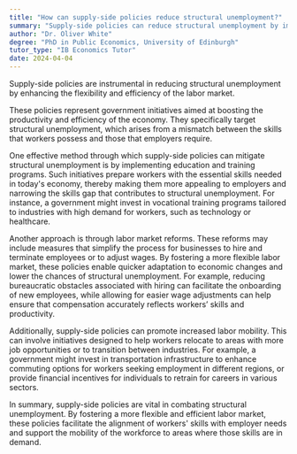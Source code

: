 ```yaml
---
title: "How can supply-side policies reduce structural unemployment?"
summary: "Supply-side policies can reduce structural unemployment by improving the flexibility and efficiency of the labour market."
author: "Dr. Oliver White"
degree: "PhD in Public Economics, University of Edinburgh"
tutor_type: "IB Economics Tutor"
date: 2024-04-04
---
```


Supply-side policies are instrumental in reducing structural unemployment by enhancing the flexibility and efficiency of the labor market.

These policies represent government initiatives aimed at boosting the productivity and efficiency of the economy. They specifically target structural unemployment, which arises from a mismatch between the skills that workers possess and those that employers require.

One effective method through which supply-side policies can mitigate structural unemployment is by implementing education and training programs. Such initiatives prepare workers with the essential skills needed in today's economy, thereby making them more appealing to employers and narrowing the skills gap that contributes to structural unemployment. For instance, a government might invest in vocational training programs tailored to industries with high demand for workers, such as technology or healthcare.

Another approach is through labor market reforms. These reforms may include measures that simplify the process for businesses to hire and terminate employees or to adjust wages. By fostering a more flexible labor market, these policies enable quicker adaptation to economic changes and lower the chances of structural unemployment. For example, reducing bureaucratic obstacles associated with hiring can facilitate the onboarding of new employees, while allowing for easier wage adjustments can help ensure that compensation accurately reflects workers’ skills and productivity.

Additionally, supply-side policies can promote increased labor mobility. This can involve initiatives designed to help workers relocate to areas with more job opportunities or to transition between industries. For example, a government might invest in transportation infrastructure to enhance commuting options for workers seeking employment in different regions, or provide financial incentives for individuals to retrain for careers in various sectors.

In summary, supply-side policies are vital in combating structural unemployment. By fostering a more flexible and efficient labor market, these policies facilitate the alignment of workers' skills with employer needs and support the mobility of the workforce to areas where those skills are in demand.
    